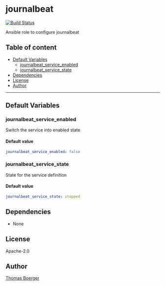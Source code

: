 # journalbeat

[![Build Status](https://cloud.drone.io/api/badges/rolehippie/journalbeat/status.svg)](https://cloud.drone.io/rolehippie/journalbeat)

Ansible role to configure journalbeat

## Table of content

* [Default Variables](#default-variables)
  * [journalbeat_service_enabled](#journalbeat_service_enabled)
  * [journalbeat_service_state](#journalbeat_service_state)
* [Dependencies](#dependencies)
* [License](#license)
* [Author](#author)

---

## Default Variables

### journalbeat_service_enabled

Switch the service into enabled state

#### Default value

```YAML
journalbeat_service_enabled: false
```

### journalbeat_service_state

State for the service definition

#### Default value

```YAML
journalbeat_service_state: stopped
```

## Dependencies

- None

## License

Apache-2.0

## Author

[Thomas Boerger](https://github.com/tboerger)
